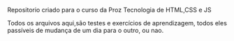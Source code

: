 
Repositorio criado para o curso da Proz Tecnologia de HTML,CSS e JS

Todos os arquivos aqui,são testes e exercícios de aprendizagem, todos eles passíveis de mudança de um dia para o outro, ou nao.
